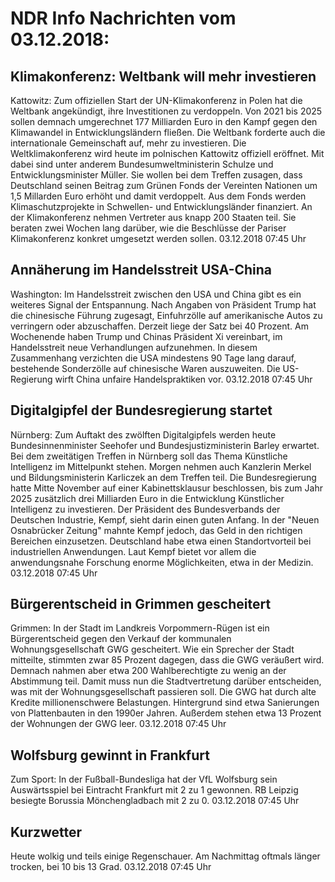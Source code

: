 # NDR Info Nachrichten vom 03.12.2018:


## Klimakonferenz: Weltbank will mehr investieren
Kattowitz: Zum offiziellen Start der UN-Klimakonferenz in Polen hat die Weltbank angekündigt, ihre Investitionen zu verdoppeln. Von 2021 bis 2025 sollen demnach umgerechnet 177 Milliarden Euro in den Kampf gegen den Klimawandel in Entwicklungsländern fließen. Die Weltbank forderte auch die internationale Gemeinschaft auf, mehr zu investieren. Die Weltklimakonferenz wird heute im polnischen Kattowitz offiziell eröffnet. Mit dabei sind unter anderem Bundesumweltministerin Schulze und Entwicklungsminister Müller. Sie wollen bei dem Treffen zusagen, dass Deutschland seinen Beitrag zum Grünen Fonds der Vereinten Nationen um 1,5 Millarden Euro erhöht und damit verdoppelt. Aus dem Fonds werden Klimaschutzprojekte in Schwellen- und Entwicklungsländer finanziert. An der Klimakonferenz nehmen Vertreter aus knapp 200 Staaten teil. Sie beraten zwei Wochen lang darüber, wie die Beschlüsse der Pariser Klimakonferenz konkret umgesetzt werden sollen. 03.12.2018 07:45 Uhr 

## Annäherung im Handelsstreit USA-China
Washington:	Im Handelsstreit zwischen den USA und China gibt es ein weiteres Signal der Entspannung. Nach Angaben von Präsident Trump hat die chinesische Führung zugesagt, Einfuhrzölle auf amerikanische Autos zu verringern oder abzuschaffen. Derzeit liege der Satz bei 40 Prozent. Am Wochenende haben Trump und Chinas Präsident Xi vereinbart, im Handelsstreit neue Verhandlungen aufzunehmen. In diesem Zusammenhang verzichten die USA mindestens 90 Tage lang darauf, bestehende Sonderzölle auf chinesische Waren auszuweiten. Die US-Regierung wirft China unfaire Handelspraktiken vor. 03.12.2018 07:45 Uhr 

## Digitalgipfel der Bundesregierung startet
Nürnberg: Zum Auftakt des zwölften Digitalgipfels werden heute Bundesinnenminister Seehofer und Bundesjustizministerin Barley erwartet. Bei dem zweitätigen Treffen in Nürnberg soll das Thema Künstliche Intelligenz im Mittelpunkt stehen. Morgen nehmen auch Kanzlerin Merkel und Bildungsministerin Karliczek an dem Treffen teil. Die Bundesregierung hatte Mitte November auf einer Kabinettsklausur beschlossen, bis zum Jahr 2025 zusätzlich drei Milliarden Euro in die Entwicklung Künstlicher Intelligenz zu investieren. Der Präsident des Bundesverbands der Deutschen Industrie, Kempf, sieht darin einen guten Anfang. In der "Neuen Osnabrücker Zeitung" mahnte Kempf jedoch, das Geld in den richtigen Bereichen einzusetzen. Deutschland habe etwa einen Standortvorteil bei industriellen Anwendungen. Laut Kempf bietet vor allem die anwendungsnahe Forschung enorme Möglichkeiten, etwa in der Medizin. 03.12.2018 07:45 Uhr 

## Bürgerentscheid in Grimmen gescheitert
Grimmen: In der Stadt im Landkreis Vorpommern-Rügen ist ein Bürgerentscheid gegen den Verkauf der kommunalen Wohnungsgesellschaft GWG gescheitert. Wie ein Sprecher der Stadt mitteilte, stimmten zwar 85 Prozent dagegen, dass die GWG veräußert wird. Demnach nahmen aber etwa 200 Wahlberechtigte zu wenig an der Abstimmung teil. Damit muss nun die Stadtvertretung darüber entscheiden, was mit der Wohnungsgesellschaft passieren soll. Die GWG hat durch alte Kredite millionenschwere Belastungen. Hintergrund sind etwa Sanierungen von Plattenbauten in den 1990er Jahren. Außerdem stehen etwa 13 Prozent der Wohnungen der GWG leer. 03.12.2018 07:45 Uhr 

## Wolfsburg gewinnt in Frankfurt
Zum Sport: In der Fußball-Bundesliga hat der VfL Wolfsburg sein Auswärtsspiel bei Eintracht Frankfurt mit 2 zu 1 gewonnen. RB Leipzig besiegte Borussia Mönchengladbach mit 2 zu 0. 03.12.2018 07:45 Uhr 

## Kurzwetter
Heute wolkig und teils einige Regenschauer. Am Nachmittag oftmals länger trocken, bei 10 bis 13 Grad. 03.12.2018 07:45 Uhr 
